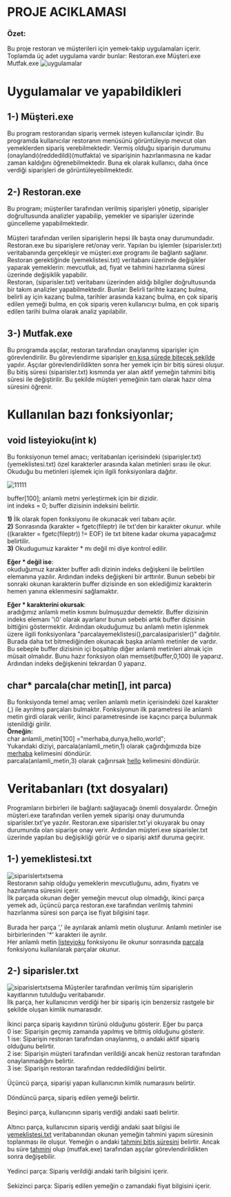 # PROJE ACIKLAMASI
### Özet:
Bu proje restoran ve müşterileri için yemek-takip uygulamaları içerir. Toplamda üç adet uygulama vardır bunlar:
Restoran.exe
Müşteri.exe
Mutfak.exe
![uygulamalar](https://github.com/2memory333/programming2proje/assets/63019122/cde705af-3bac-4f87-b97d-67d93e558580)

# Uygulamalar ve yapabildikleri

## 1-) Müşteri.exe
Bu program restorandan sipariş vermek isteyen kullanıcılar içindir. Bu programda kullanıcılar restoranın menüsünü
görüntüleyip mevcut olan yemeklerden sipariş verebilmektedir. Vermiş olduğu siparişin durumunu (onaylandı)(reddedildi)(mutfakta) ve 
siparişinin hazırlanmasına ne kadar zaman kaldığını öğrenebilmektedir. Buna ek olarak kullanıcı, daha önce verdiği siparişleri de görüntüleyebilmektedir.

## 2-) Restoran.exe
Bu program; müşteriler tarafından verilmiş siparişleri yönetip, siparişler doğrultusunda analizler yapabilip, yemekler ve siparişler üzerinde güncelleme yapabilmektedir.<br><br>
Müşteri tarafından verilen siparişlerin hepsi ilk başta onay durumundadır. Restoran.exe bu siparişlere ret/onay verir. Yapılan bu işlemler (siparisler.txt) veritabanında gerçekleşir ve
müşteri.exe programı ile bağlantı sağlanır.<br>
Restoran gerektiğinde (yemeklistesi.txt) veritabanı üzerinde değişikler yaparak yemeklerin: mevcutluk, ad, fiyat ve tahmini hazırlanma süresi üzerinde değişiklik yapabilir.<br>
Restoran, (siparisler.txt) veritabanı üzerinden aldığı bilgiler doğrultusunda bir takım analizler yapabilmektedir. Bunlar: Belirli tarihte kazanç bulma, belirli ay için kazanç bulma, tarihler arasında kazanç
bulma, en çok sipariş edilen yemeği bulma, en çok sipariş veren kullanıcıyı bulma, en çok sipariş edilen tarihi bulma olarak analiz yapılabilir.

## 3-) Mutfak.exe
Bu programda aşçılar, restoran tarafından onaylanmış siparişler için görevlendirilir. Bu görevlendirme siparişler <ins>en kısa sürede bitecek şekilde</ins> yapılır. Aşçılar görevlendirildikten sonra 
her yemek için bir bitiş süresi oluşur. Bu bitiş süresi (siparisler.txt) kısmında yer alan aktif yemeğin tahmini bitiş süresi ile değiştirilir. Bu şekilde müşteri yemeğinin tam olarak hazır olma süresini öğrenir.

# Kullanılan bazı fonksiyonlar;
## void listeyioku(int k)
Bu fonksiyonun temel amacı; veritabanları içerisindeki (siparişler.txt)(yemeklistesi.txt) özel karakterler arasında kalan metinleri sırası ile okur. Okuduğu bu
metinleri işlemek için ilgili fonksiyonlara dağıtır.

![11111](https://github.com/2memory333/programming2proje/assets/63019122/fc70f76e-b434-43fa-8194-7e13f2b76075)

buffer[100]; anlamlı metni yerleştirmek için bir dizidir.<br>
int indeks = 0; buffer dizisinin indeksini belirtir.

**1)** İlk olarak fopen fonksiyonu ile okunacak veri tabanı açılır. <br>
**2)** Sonrasında (karakter = fgetc(fileptr) ile txt'den bir karakter okunur.  while ((karakter = fgetc(fileptr)) != EOF) ile txt bitene kadar okuma yapacağımız belirtilir. <br>
**3)** Okudugumuz karakter * mı değil mi diye kontrol edilir.

**Eğer * değil ise**:<br>
okuduğumuz karakter buffer adlı dizinin indeks değişkeni ile belirtilen elemanına yazılır. Ardından indeks değişkeni
bir arttırılır. Bunun sebebi bir sonraki okunan karakterin buffer dizisinde en son eklediğimiz karakterin hemen yanına eklenmesini sağlamaktır.

**Eğer * karakterini okursak**:<br>
aradığımız anlamlı metin kısmını bulmuşuzdur demektir. Buffer dizisinin indeks elemanı '\0' olarak ayarlanır bunun sebebi artık buffer dizisinin bittiğini göstermektir.
Ardından okuduğumuz bu anlamlı metin işlenmek üzere ilgili fonksiyonlara "parcalayemeklistesi(),parcalasiparisler()" dağıtılır. Burada daha txt bitmediğinden okunacak başka anlamlı metinler de vardır. 
Bu sebeple buffer dizisinin içi boşaltılıp diğer anlamlı metinleri almak için müsait olmalıdır. Bunu hazır fonksiyon olan memset(buffer,0,100) ile yaparız. Ardından indeks değişkenini tekrardan 0 yaparız. 

## char* parcala(char metin[], int parca)
Bu fonksiyonda temel amaç verilen anlamlı metin içerisindeki özel karakter (,) ile ayrılmış parçaları bulmaktır. Fonksiyonun ilk parametresi ile anlamlı metin girdi olarak verilir, ikinci parametresinde ise kaçıncı parça bulunmak istenildiği girilir.<br> **Örneğin:** <br> char anlamli_metin[100] ="merhaba,dunya,hello,world"; <br> 
Yukarıdaki diziyi, parcala(anlamli_metin,1) olarak çağırdığımızda bize <ins>merhaba</ins> kelimesini döndürür. <br> parcala(anlamli_metin,3) olarak çağırırsak <ins>hello</ins> kelimesini döndürür. 

# Veritabanları (txt dosyaları)
Programların birbirleri ile bağlantı sağlayacağı önemli dosyalardır. Örneğin müşteri.exe tarafından verilen yemek siparişi onay durumunda siparisler.txt'ye yazılır.
Restoran.exe siparisler.txt'yi okuyarak bu onay durumunda olan siparişe onay verir. Ardından müşteri.exe siparisler.txt üzerinde yapılan bu değişikliği görür ve o siparişi
aktif duruma geçirir.

## 1-) yemeklistesi.txt
![siparislertxtsema](https://github.com/2memory333/programming2proje/assets/63019122/cffe1f5c-d74a-40a0-8ebb-59db4847b2c7)<br>
Restoranın sahip olduğu yemeklerin mevcutluğunu, adını, fiyatını ve hazırlanma süresini içerir.<br>
İlk parçada okunan değer yemeğin mevcut olup olmadığı, ikinci parça yemek adı, üçüncü parça restoran.exe tarafından verilmiş tahmini hazırlanma süresi son parça ise fiyat bilgisini taşır.<br>
<br>Burada her parça ',' ile ayrılarak anlamlı metin oluşturur. Anlamlı metinler ise birbirlerinden '*' karakteri ile ayrılır. <br>
Her anlamlı metin [listeyioku](https://github.com/2memory333/programming2proje?tab=readme-ov-file#void-listeyiokuint-k) fonksiyonu ile okunur sonrasında [parcala](https://github.com/2memory333/programming2proje?tab=readme-ov-file#char-parcalachar-metin-int-parca) fonksiyonu kullanılarak parçalar okunur.
## 2-) siparisler.txt
![siparislertxtsema](https://github.com/2memory333/programming2proje/assets/63019122/c9c4d22d-cf99-427a-9d16-928764c2d29e) Müşteriler tarafından verilmiş tüm siparişlerin kayıtlarının tutulduğu veritabanıdır. <br>
İlk parça, her kullanıcının verdiği her bir sipariş için benzersiz rastgele bir şekilde oluşan kimlik numarasıdır. <br><br>
İkinci parça sipariş kayıdının türünü olduğunu gösterir. Eğer bu parça <br>
0 ise: Siparişin geçmiş zamanda yapılmış ve bitmiş olduğunu gösterir. <br>
1 ise: Siparişin restoran tarafından onaylanmış, o andaki aktif sipariş olduğunu belirtir. <br>
2 ise: Siparişin müşteri tarafından verildiği ancak henüz restoran tarafından onaylanmadığını belirtir. <br>
3 ise: Siparişin restoran tarafından reddedildiğini belirtir. <br><br>
Üçüncü parça, siparişi yapan kullanıcının kimlik numarasını belirtir.<br><br>
Döndüncü parça, sipariş edilen yemeği belirtir.<br><br>
Beşinci parça, kullanıcının sipariş verdiği andaki saati belirtir.<br><br>
Altıncı parça, kullanıcının sipariş verdiği andaki saat bilgisi ile [yemeklistesi.txt](https://github.com/2memory333/programming2proje/blob/main/README.md#1--yemeklistesitxt) veritabanından okunan yemeğin tahmini yapım süresinin toplanması ile oluşur. Yemeğin o andaki <ins>tahmini bitiş süresini</ins> belirtir.
Ancak bu süre <ins>tahmini</ins> olup (mutfak.exe) tarafından aşçılar görevlendirildikten sonra değişebilir.<br><br>
Yedinci parça: Sipariş verildiği andaki tarih bilgisini içerir.<br><br>
Sekizinci parça: Sipariş edilen yemeğin o zamandaki fiyat bilgisini içerir.























